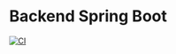 # Backend Spring Boot

[![CI](https://github.com/HoangBachLeLe/SpringAngular/actions/workflows/ci.yml/badge.svg)](https://github.com/HoangBachLeLe/SpringAngular/actions/workflows/ci.yml)
